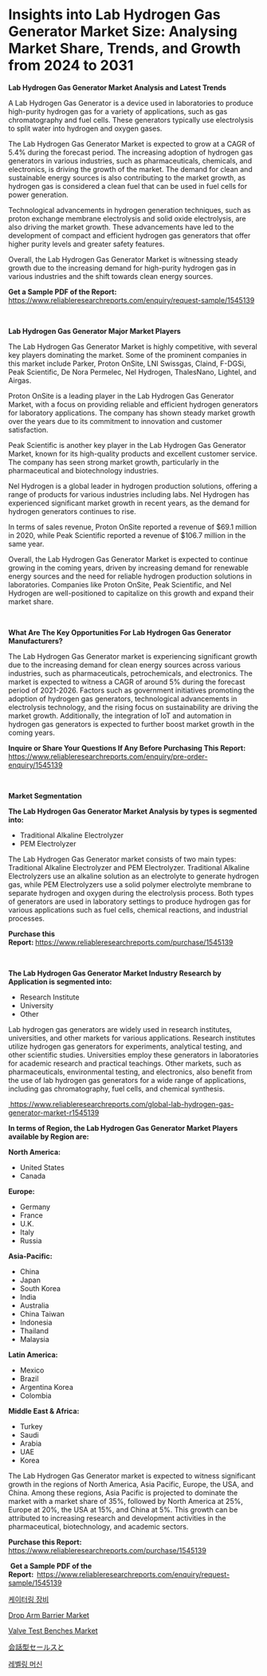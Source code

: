 <p><h1>Insights into Lab Hydrogen Gas Generator Market Size: Analysing Market Share, Trends, and Growth from 2024 to 2031</h1></p><p><strong>Lab Hydrogen Gas Generator Market Analysis and Latest Trends</strong></p>
<p><p>A Lab Hydrogen Gas Generator is a device used in laboratories to produce high-purity hydrogen gas for a variety of applications, such as gas chromatography and fuel cells. These generators typically use electrolysis to split water into hydrogen and oxygen gases.</p><p>The Lab Hydrogen Gas Generator Market is expected to grow at a CAGR of 5.4% during the forecast period. The increasing adoption of hydrogen gas generators in various industries, such as pharmaceuticals, chemicals, and electronics, is driving the growth of the market. The demand for clean and sustainable energy sources is also contributing to the market growth, as hydrogen gas is considered a clean fuel that can be used in fuel cells for power generation.</p><p>Technological advancements in hydrogen generation techniques, such as proton exchange membrane electrolysis and solid oxide electrolysis, are also driving the market growth. These advancements have led to the development of compact and efficient hydrogen gas generators that offer higher purity levels and greater safety features.</p><p>Overall, the Lab Hydrogen Gas Generator Market is witnessing steady growth due to the increasing demand for high-purity hydrogen gas in various industries and the shift towards clean energy sources.</p></p>
<p><strong>Get a Sample PDF of the Report:&nbsp;</strong> <a href="https://www.reliableresearchreports.com/enquiry/request-sample/1545139">https://www.reliableresearchreports.com/enquiry/request-sample/1545139</a></p>
<p>&nbsp;</p>
<p><strong>Lab Hydrogen Gas Generator Major Market Players</strong></p>
<p><p>The Lab Hydrogen Gas Generator Market is highly competitive, with several key players dominating the market. Some of the prominent companies in this market include Parker, Proton OnSite, LNI Swissgas, Claind, F-DGSi, Peak Scientific, De Nora Permelec, Nel Hydrogen, ThalesNano, Lightel, and Airgas.</p><p>Proton OnSite is a leading player in the Lab Hydrogen Gas Generator Market, with a focus on providing reliable and efficient hydrogen generators for laboratory applications. The company has shown steady market growth over the years due to its commitment to innovation and customer satisfaction.</p><p>Peak Scientific is another key player in the Lab Hydrogen Gas Generator Market, known for its high-quality products and excellent customer service. The company has seen strong market growth, particularly in the pharmaceutical and biotechnology industries.</p><p>Nel Hydrogen is a global leader in hydrogen production solutions, offering a range of products for various industries including labs. Nel Hydrogen has experienced significant market growth in recent years, as the demand for hydrogen generators continues to rise.</p><p>In terms of sales revenue, Proton OnSite reported a revenue of $69.1 million in 2020, while Peak Scientific reported a revenue of $106.7 million in the same year.</p><p>Overall, the Lab Hydrogen Gas Generator Market is expected to continue growing in the coming years, driven by increasing demand for renewable energy sources and the need for reliable hydrogen production solutions in laboratories. Companies like Proton OnSite, Peak Scientific, and Nel Hydrogen are well-positioned to capitalize on this growth and expand their market share.</p></p>
<p>&nbsp;</p>
<p><strong>What Are The Key Opportunities For Lab Hydrogen Gas Generator Manufacturers?</strong></p>
<p><p>The Lab Hydrogen Gas Generator market is experiencing significant growth due to the increasing demand for clean energy sources across various industries, such as pharmaceuticals, petrochemicals, and electronics. The market is expected to witness a CAGR of around 5% during the forecast period of 2021-2026. Factors such as government initiatives promoting the adoption of hydrogen gas generators, technological advancements in electrolysis technology, and the rising focus on sustainability are driving the market growth. Additionally, the integration of IoT and automation in hydrogen gas generators is expected to further boost market growth in the coming years.</p></p>
<p><strong>Inquire or Share Your Questions If Any Before Purchasing This Report:</strong> <a href="https://www.reliableresearchreports.com/enquiry/pre-order-enquiry/1545139">https://www.reliableresearchreports.com/enquiry/pre-order-enquiry/1545139</a></p>
<p>&nbsp;</p>
<p><strong>Market Segmentation</strong></p>
<p><strong>The Lab Hydrogen Gas Generator Market Analysis by types is segmented into:</strong></p>
<p><ul><li>Traditional Alkaline Electrolyzer</li><li>PEM Electrolyzer</li></ul></p>
<p><p>The Lab Hydrogen Gas Generator market consists of two main types: Traditional Alkaline Electrolyzer and PEM Electrolyzer. Traditional Alkaline Electrolyzers use an alkaline solution as an electrolyte to generate hydrogen gas, while PEM Electrolyzers use a solid polymer electrolyte membrane to separate hydrogen and oxygen during the electrolysis process. Both types of generators are used in laboratory settings to produce hydrogen gas for various applications such as fuel cells, chemical reactions, and industrial processes.</p></p>
<p><strong>Purchase this Report:&nbsp;</strong><a href="https://www.reliableresearchreports.com/purchase/1545139">https://www.reliableresearchreports.com/purchase/1545139</a></p>
<p>&nbsp;</p>
<p><strong>The Lab Hydrogen Gas Generator Market Industry Research by Application is segmented into:</strong></p>
<p><ul><li>Research Institute</li><li>University</li><li>Other</li></ul></p>
<p><p>Lab hydrogen gas generators are widely used in research institutes, universities, and other markets for various applications. Research institutes utilize hydrogen gas generators for experiments, analytical testing, and other scientific studies. Universities employ these generators in laboratories for academic research and practical teachings. Other markets, such as pharmaceuticals, environmental testing, and electronics, also benefit from the use of lab hydrogen gas generators for a wide range of applications, including gas chromatography, fuel cells, and chemical synthesis.</p></p>
<p><a href="https://www.reliableresearchreports.com/global-lab-hydrogen-gas-generator-market-r1545139">&nbsp;https://www.reliableresearchreports.com/global-lab-hydrogen-gas-generator-market-r1545139</a></p>
<p><strong>In terms of Region, the Lab Hydrogen Gas Generator Market Players available by Region are:</strong></p>
<p>
    <p> <strong> North America: </strong>
        <ul>
            <li>United States</li>
            <li>Canada</li>
        </ul>
        </p> 
    <p> <strong> Europe: </strong>
        <ul>
            <li>Germany</li>
            <li>France</li>
            <li>U.K.</li>
            <li>Italy</li>
            <li>Russia</li>
        </ul>
        </p> 
    <p> <strong> Asia-Pacific: </strong>
        <ul>
            <li>China</li>
            <li>Japan</li>
            <li>South Korea</li>
            <li>India</li>
            <li>Australia</li>
            <li>China Taiwan</li>
            <li>Indonesia</li>
            <li>Thailand</li>
            <li>Malaysia</li>
        </ul>
        </p> 
    <p> <strong> Latin America: </strong>
        <ul>
            <li>Mexico</li>
            <li>Brazil</li>
            <li>Argentina Korea</li>
            <li>Colombia</li>
        </ul>
        </p> 
    <p> <strong> Middle East & Africa: </strong>
        <ul>
            <li>Turkey</li>
            <li>Saudi</li>
            <li>Arabia</li>
            <li>UAE</li>
            <li>Korea</li>
        </ul>
    </p>
    </p>
<p><p>The Lab Hydrogen Gas Generator market is expected to witness significant growth in the regions of North America, Asia Pacific, Europe, the USA, and China. Among these regions, Asia Pacific is projected to dominate the market with a market share of 35%, followed by North America at 25%, Europe at 20%, the USA at 15%, and China at 5%. This growth can be attributed to increasing research and development activities in the pharmaceutical, biotechnology, and academic sectors.</p></p>
<p><strong>Purchase this Report: </strong><a href="https://www.reliableresearchreports.com/purchase/1545139">https://www.reliableresearchreports.com/purchase/1545139</a></p>
<p>&nbsp;<strong>Get a Sample PDF of the Report:&nbsp;&nbsp;</strong><a href="https://www.reliableresearchreports.com/enquiry/request-sample/1545139">https://www.reliableresearchreports.com/enquiry/request-sample/1545139</a></p>
<p><strong></strong></p>
<p><p><a href="https://github.com/DavidCarter19662022/Market-Research-Report-List-1/blob/main/9072048174680.md">케이터링 장비</a></p><p><a href="https://github.com/JeanneSawayn2023/Market-Research-Report-List-1/blob/main/drop-arm-barrier-market.md">Drop Arm Barrier Market</a></p><p><a href="https://github.com/mdmisese/Market-Research-Report-List-1/blob/main/valve-test-benches-market.md">Valve Test Benches Market</a></p><p><a href="https://github.com/BoydYundt1/Market-Research-Report-List-1/blob/main/2085107162244.md">会話型セールスと</a></p><p><a href="https://github.com/bossladyaries0/Market-Research-Report-List-1/blob/main/9081270174679.md">레벨링 머신</a></p></p>